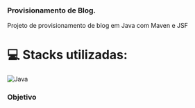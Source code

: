 ### Provisionamento de Blog.

Projeto de provisionamento de blog em Java com Maven e JSF

# 💻 Stacks utilizadas:
![Java](https://img.shields.io/badge/Java-ED8B00?style=for-the-badge&logo=java&logoColor=white) 

### Objetivo



